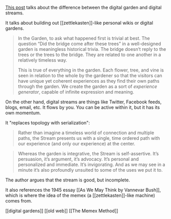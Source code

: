 [This post](https://hapgood.us/2015/10/17/the-garden-and-the-stream-a-technopastoral/) talks about the difference between the digital garden and digital streams.

It talks about building out [[zettlekasten]]-like personal wikis or digital gardens.

> In the Garden, to ask what happened first is trivial at best. The question “Did the bridge come after these trees” in a well-designed garden is meaningless historical trivia. The bridge doesn’t reply to the trees or the trees to the bridge. They are related to one another in a relatively timeless way.
>
> This is true of everything in the garden. Each flower, tree, and vine is seen in relation to the whole by the gardener so that the visitors can have unique yet coherent experiences as they find their own paths through the garden. We create the garden as a sort of _experience generator_, capable of infinite expression and meaning.

On the other hand, digital streams are things like Twitter, Facebook feeds, blogs, email, etc. It flows by you. You can be active within it, but it has its own momentum. 

It "replaces topology with serialization":

> Rather than imagine a timeless world of connection and multiple paths, the Stream presents us with a single, time ordered path with our experience (and only our experience) at the center.

> Whereas the garden is integrative, the Stream is self-assertive. It’s persuasion, it’s argument, it’s advocacy. It’s personal and personalized and immediate. It’s invigorating. And as we may see in a minute it’s also profoundly unsuited to some of the uses we put it to.

The author argues that the stream is good, but incomplete.

It also references the 1945 essay [[As We May Think by Vannevar Bush]], which is where the idea of the memex (a [[zettlekasten]]-like machine) comes from. 

[[digital gardens]]
[[old web]]
[[The Memex Method]]